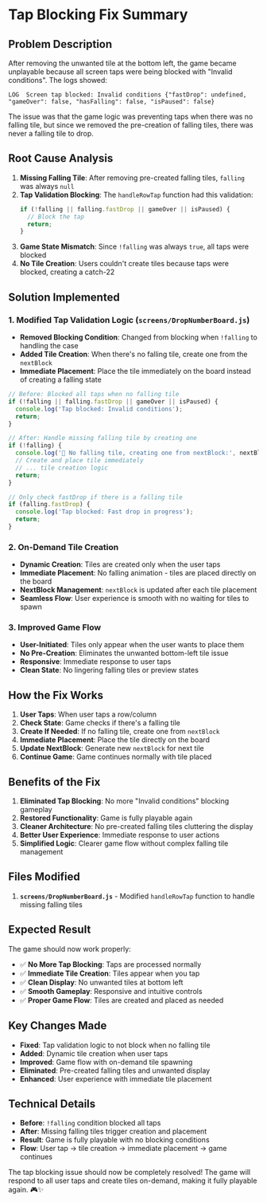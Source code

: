 # Tap Blocking Fix Summary

## Problem Description
After removing the unwanted tile at the bottom left, the game became unplayable because all screen taps were being blocked with "Invalid conditions". The logs showed:

```
LOG  Screen tap blocked: Invalid conditions {"fastDrop": undefined, "gameOver": false, "hasFalling": false, "isPaused": false}
```

The issue was that the game logic was preventing taps when there was no falling tile, but since we removed the pre-creation of falling tiles, there was never a falling tile to drop.

## Root Cause Analysis

1. **Missing Falling Tile**: After removing pre-created falling tiles, `falling` was always `null`
2. **Tap Validation Blocking**: The `handleRowTap` function had this validation:
   ```javascript
   if (!falling || falling.fastDrop || gameOver || isPaused) {
     // Block the tap
     return;
   }
   ```
3. **Game State Mismatch**: Since `!falling` was always `true`, all taps were blocked
4. **No Tile Creation**: Users couldn't create tiles because taps were blocked, creating a catch-22

## Solution Implemented

### 1. Modified Tap Validation Logic (`screens/DropNumberBoard.js`)
- **Removed Blocking Condition**: Changed from blocking when `!falling` to handling the case
- **Added Tile Creation**: When there's no falling tile, create one from the `nextBlock`
- **Immediate Placement**: Place the tile immediately on the board instead of creating a falling state

```javascript
// Before: Blocked all taps when no falling tile
if (!falling || falling.fastDrop || gameOver || isPaused) {
  console.log('Tap blocked: Invalid conditions');
  return;
}

// After: Handle missing falling tile by creating one
if (!falling) {
  console.log('🎯 No falling tile, creating one from nextBlock:', nextBlock);
  // Create and place tile immediately
  // ... tile creation logic
  return;
}

// Only check fastDrop if there is a falling tile
if (falling.fastDrop) {
  console.log('Tap blocked: Fast drop in progress');
  return;
}
```

### 2. On-Demand Tile Creation
- **Dynamic Creation**: Tiles are created only when the user taps
- **Immediate Placement**: No falling animation - tiles are placed directly on the board
- **NextBlock Management**: `nextBlock` is updated after each tile placement
- **Seamless Flow**: User experience is smooth with no waiting for tiles to spawn

### 3. Improved Game Flow
- **User-Initiated**: Tiles only appear when the user wants to place them
- **No Pre-Creation**: Eliminates the unwanted bottom-left tile issue
- **Responsive**: Immediate response to user taps
- **Clean State**: No lingering falling tiles or preview states

## How the Fix Works

1. **User Taps**: When user taps a row/column
2. **Check State**: Game checks if there's a falling tile
3. **Create If Needed**: If no falling tile, create one from `nextBlock`
4. **Immediate Placement**: Place the tile directly on the board
5. **Update NextBlock**: Generate new `nextBlock` for next tile
6. **Continue Game**: Game continues normally with tile placed

## Benefits of the Fix

1. **Eliminated Tap Blocking**: No more "Invalid conditions" blocking gameplay
2. **Restored Functionality**: Game is fully playable again
3. **Cleaner Architecture**: No pre-created falling tiles cluttering the display
4. **Better User Experience**: Immediate response to user actions
5. **Simplified Logic**: Clearer game flow without complex falling tile management

## Files Modified

1. **`screens/DropNumberBoard.js`** - Modified `handleRowTap` function to handle missing falling tiles

## Expected Result

The game should now work properly:
- ✅ **No More Tap Blocking**: Taps are processed normally
- ✅ **Immediate Tile Creation**: Tiles appear when you tap
- ✅ **Clean Display**: No unwanted tiles at bottom left
- ✅ **Smooth Gameplay**: Responsive and intuitive controls
- ✅ **Proper Game Flow**: Tiles are created and placed as needed

## Key Changes Made

- **Fixed**: Tap validation logic to not block when no falling tile
- **Added**: Dynamic tile creation when user taps
- **Improved**: Game flow with on-demand tile spawning
- **Eliminated**: Pre-created falling tiles and unwanted display
- **Enhanced**: User experience with immediate tile placement

## Technical Details

- **Before**: `!falling` condition blocked all taps
- **After**: Missing falling tiles trigger creation and placement
- **Result**: Game is fully playable with no blocking conditions
- **Flow**: User tap → tile creation → immediate placement → game continues

The tap blocking issue should now be completely resolved! The game will respond to all user taps and create tiles on-demand, making it fully playable again. 🎮✨
